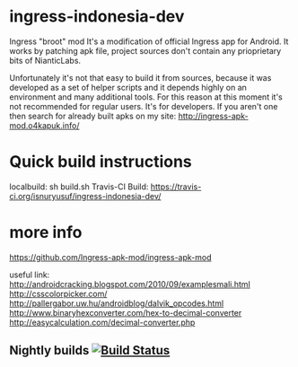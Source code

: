 ingress-indonesia-dev
=====================
Ingress "broot" mod
It's a modification of official Ingress app for Android. It works by patching apk file, project sources don't contain any prioprietary bits of NianticLabs.

Unfortunately it's not that easy to build it from sources, because it was developed as a set of helper scripts and it depends highly on an environment and many additional tools. For this reason at this moment it's not recommended for regular users. It's for developers. If you aren't one then search for already built apks on my site: http://ingress-apk-mod.o4kapuk.info/


Quick build instructions
==================

localbuild: sh build.sh
Travis-CI Build: https://travis-ci.org/isnuryusuf/ingress-indonesia-dev/



more info
==================
https://github.com/Ingress-apk-mod/ingress-apk-mod

useful link:
http://androidcracking.blogspot.com/2010/09/examplesmali.html
http://csscolorpicker.com/
http://pallergabor.uw.hu/androidblog/dalvik_opcodes.html
http://www.binaryhexconverter.com/hex-to-decimal-converter
http://easycalculation.com/decimal-converter.php


Nightly builds [![Build Status](https://travis-ci.org/DeKaN/ingress-apk-mod.png?branch=master)](https://travis-ci.org/isnuryusuf/ingress-indonesia-dev)
------------------------

